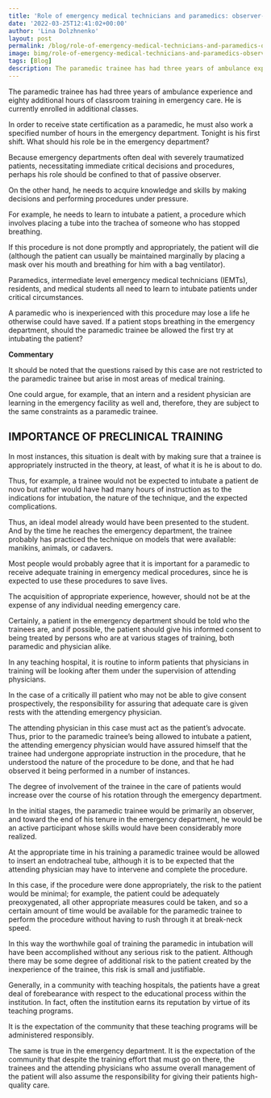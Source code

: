 ```yaml
---
title: 'Role of emergency medical technicians and paramedics: observer-trainees'
date: '2022-03-25T12:41:02+00:00'
author: 'Lina Dolzhnenko'
layout: post
permalink: /blog/role-of-emergency-medical-technicians-and-paramedics-observer-trainees.html
image: bimg/role-of-emergency-medical-technicians-and-paramedics-observer-trainees.jpg
tags: [Blog]
description: The paramedic trainee has had three years of ambulance experience and eighty additional hours of classroom training in emergency care. He is currently enrolled in additional classes.
---
```


The paramedic trainee has had three years of ambulance experience and eighty additional hours of classroom training in emergency care. He is currently enrolled in additional classes.

In order to receive state certification as a paramedic, he must also work a specified number of hours in the emergency department. Tonight is his first shift. What should his role be in the emergency department?

Because emergency de­partments often deal with severely traumatized patients, necessitating immediate critical decisions and procedures, perhaps his role should be confined to that of passive observer.

On the other hand, he needs to acquire knowledge and skills by making decisions and performing procedures under pressure.

For example, he needs to learn to intubate a patient, a procedure which involves placing a tube into the trachea of someone who has stopped breathing.

If this procedure is not done promptly and appropriately, the patient will die (although the patient can usually be maintained marginally by placing a mask over his mouth and breathing for him with a bag ventilator).

Paramedics, intermediate level emergency medical technicians (IEMTs), residents, and medical students all need to learn to intubate patients under critical circumstances.

A paramedic who is inexpe­rienced with this procedure may lose a life he otherwise could have saved. If a patient stops breathing in the emergency department, should the paramedic trainee be allowed the first try at intubating the patient?

**Commentary**

It should be noted that the questions raised by this case are not restricted to the paramedic trainee but arise in most areas of medical training.

One could argue, for example, that an intern and a resident physician are learning in the emergency facility as well and, therefore, they are subject to the same constraints as a paramedic trainee.

## **IMPORTANCE OF PRECLINICAL TRAINING** 

In most instances, this situation is dealt with by making sure that a trainee is appropriately instructed in the theory, at least, of what it is he is about to do.

Thus, for example, a trainee would not be expected to intubate a patient de novo but rather would have had many hours of instruction as to the indications for intubation, the nature of the technique, and the expected complications.

Thus, an ideal model already would have been presented to the student. And by the time he reaches the emergency department, the trainee probably has practiced the technique on models that were available: manikins, animals, or cadavers.

Most people would probably agree that it is important for a paramedic to receive adequate training in emergency medical procedures, since he is expected to use these procedures to save lives.

The acquisition of appropriate experience, however, should not be at the expense of any individual needing emergency care.

Certainly, a patient in the emergency department should be told who the trainees are, and if possible, the patient should give his informed consent to being treated by persons who are at various stages of training, both paramedic and physician alike.

In any teaching hospital, it is routine to inform patients that physicians in training will be looking after them under the supervision of attending physicians.

In the case of a critically ill patient who may not be able to give consent prospectively, the responsibility for assuring that adequate care is given rests with the attending emergency physician.

The attending physician in this case must act as the patient’s advocate. Thus, prior to the paramedic trainee’s being allowed to intubate a patient, the attending emergency physician would have assured himself that the trainee had undergone appropriate instruction in the procedure, that he understood the nature of the procedure to be done, and that he had observed it being performed in a number of instances.

The degree of involvement of the trainee in the care of patients would increase over the course of his rotation through the emergency department.

In the initial stages, the paramedic trainee would be primarily an observer, and toward the end of his tenure in the emergency department, he would be an active participant whose skills would have been considerably more realized.

At the appropriate time in his training a paramedic trainee would be allowed to insert an endotracheal tube, although it is to be expected that the attending physician may have to intervene and complete the procedure.

In this case, if the procedure were done appropriately, the risk to the patient would be minimal; for example, the patient could be adequately preoxygenated, all other appropriate mea­sures could be taken, and so a certain amount of time would be available for the paramedic trainee to perform the procedure without having to rush through it at break-neck speed.

In this way the worthwhile goal of training the paramedic in intubation will have been accomplished without any serious risk to the patient. Although there may be some degree of additional risk to the patient created by the inexperience of the trainee, this risk is small and justifiable.

Generally, in a community with teaching hospitals, the patients have a great deal of forebearance with respect to the educational process within the institution. In fact, often the institution earns its reputation by virtue of its teaching programs.

It is the expectation of the community that these teaching programs will be administered re­sponsibly.

The same is true in the emergency department. It is the expectation of the community that despite the training effort that must go on there, the trainees and the attending physicians who assume overall management of the patient will also assume the responsibility for giving their patients high-quality care.
